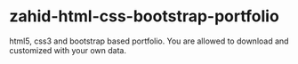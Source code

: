 # zahid-html-css-bootstrap-portfolio
html5, css3 and bootstrap based portfolio. You are allowed to download and customized with your own data.

